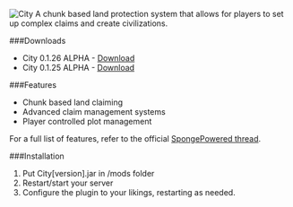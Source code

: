 ![City](https://dl.dropboxusercontent.com/u/74904588/cityphostoshop.png)
A chunk based land protection system that allows for players to set up complex claims and create civilizations.

###Downloads
- City 0.1.26 ALPHA - [Download](http://play.pixelsky-mc.com/downloads/city/City-0.1.26.jar)
- City 0.1.25 ALPHA - [Download](http://play.pixelsky-mc.com/downloads/city/City-0.1.25.jar)


###Features
- Chunk based land claiming
- Advanced claim management systems
- Player controlled plot management

For a full list of features, refer to the official [SpongePowered thread](https://forums.spongepowered.org/t/city-claim/).

###Installation
1. Put City[version].jar in /mods folder
2. Restart/start your server
3. Configure the plugin to your likings, restarting as needed.
